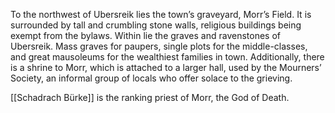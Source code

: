 To the northwest of Ubersreik lies the town’s graveyard, Morr’s Field. It is surrounded by tall and crumbling stone walls, religious buildings being exempt from the bylaws. Within lie the graves and ravenstones of Ubersreik. Mass graves for paupers, single plots for the middle-classes, and great mausoleums for the wealthiest families in town. Additionally, there is a shrine to Morr, which is attached to a larger hall, used by the Mourners’ Society, an informal group of locals who offer solace to the grieving.

[[Schadrach Bürke]] is the ranking priest of Morr, the God of Death.